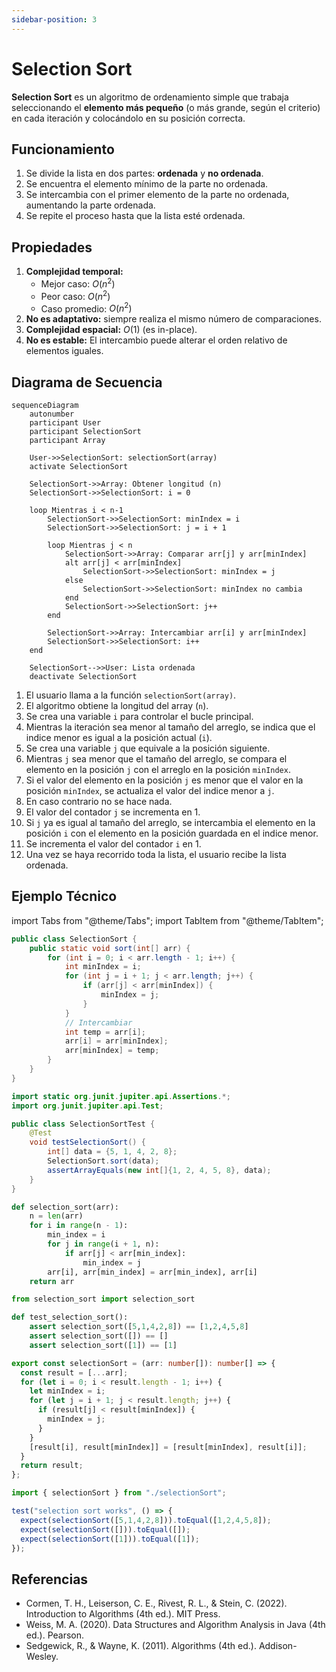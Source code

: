 ```yaml
---
sidebar-position: 3
---
```


# Selection Sort

**Selection Sort** es un algoritmo de ordenamiento simple que trabaja seleccionando el **elemento más pequeño** (o más grande, según el criterio) en cada iteración y colocándolo en su posición correcta.

## Funcionamiento

1. Se divide la lista en dos partes: **ordenada** y **no ordenada**.
2. Se encuentra el elemento mínimo de la parte no ordenada.
3. Se intercambia con el primer elemento de la parte no ordenada, aumentando la parte ordenada.
4. Se repite el proceso hasta que la lista esté ordenada.

## Propiedades

1. **Complejidad temporal:**
   - Mejor caso: $O({n}^{2})$
   - Peor caso: $O({n}^{2})$
   - Caso promedio: $O({n}^{2})$
2. **No es adaptativo:** siempre realiza el mismo número de comparaciones.
3. **Complejidad espacial:** $O(1)$ (es in-place).
4. **No es estable:** El intercambio puede alterar el orden relativo de elementos iguales.

## Diagrama de Secuencia

```mermaid
sequenceDiagram
    autonumber
    participant User
    participant SelectionSort
    participant Array

    User->>SelectionSort: selectionSort(array)
    activate SelectionSort

    SelectionSort->>Array: Obtener longitud (n)
    SelectionSort->>SelectionSort: i = 0

    loop Mientras i < n-1
        SelectionSort->>SelectionSort: minIndex = i
        SelectionSort->>SelectionSort: j = i + 1

        loop Mientras j < n
            SelectionSort->>Array: Comparar arr[j] y arr[minIndex]
            alt arr[j] < arr[minIndex]
                SelectionSort->>SelectionSort: minIndex = j
            else
                SelectionSort->>SelectionSort: minIndex no cambia
            end
            SelectionSort->>SelectionSort: j++
        end

        SelectionSort->>Array: Intercambiar arr[i] y arr[minIndex]
        SelectionSort->>SelectionSort: i++
    end

    SelectionSort-->>User: Lista ordenada
    deactivate SelectionSort
```

1. El usuario llama a la función `selectionSort(array)`.
2. El algoritmo obtiene la longitud del array (`n`).
3. Se crea una variable `i` para controlar el bucle principal.
4. Mientras la iteración sea menor al tamaño del arreglo, se indica que el indice menor es igual a la posición actual (`i`).
5. Se crea una variable `j` que equivale a la posición siguiente.
6. Mientras `j` sea menor que el tamaño del arreglo, se compara el elemento en la posición `j` con el arreglo en la posición `minIndex`.
7. Si el valor del elemento en la posición `j` es menor que el valor en la posición `minIndex`, se actualiza el valor del indice menor a `j`.
8. En caso contrario no se hace nada.
9. El valor del contador `j` se incrementa en 1.
10. Si `j` ya es igual al tamaño del arreglo, se intercambia el elemento en la posición `i` con el elemento en la posición guardada en el indice menor.
11. Se incrementa el valor del contador `i` en 1.
12. Una vez se haya recorrido toda la lista, el usuario recibe la lista ordenada.

## Ejemplo Técnico

import Tabs from "@theme/Tabs";
import TabItem from "@theme/TabItem";

<Tabs>
<TabItem value="java" label="Paradigma: Orientado a Objetos">

<Tabs>
<TabItem value="code" label="Código Java Ejemplo">

```java showLineNumbers
public class SelectionSort {
    public static void sort(int[] arr) {
        for (int i = 0; i < arr.length - 1; i++) {
            int minIndex = i;
            for (int j = i + 1; j < arr.length; j++) {
                if (arr[j] < arr[minIndex]) {
                    minIndex = j;
                }
            }
            // Intercambiar
            int temp = arr[i];
            arr[i] = arr[minIndex];
            arr[minIndex] = temp;
        }
    }
}
```

</TabItem>
<TabItem value="test" label="Test Unitario">

```java showLineNumbers
import static org.junit.jupiter.api.Assertions.*;
import org.junit.jupiter.api.Test;

public class SelectionSortTest {
    @Test
    void testSelectionSort() {
        int[] data = {5, 1, 4, 2, 8};
        SelectionSort.sort(data);
        assertArrayEquals(new int[]{1, 2, 4, 5, 8}, data);
    }
}
```

</TabItem>
</Tabs>

</TabItem>
<TabItem value="python" label="Paradigma: Procedural">

<Tabs>
<TabItem value="code" label="Código Python Ejemplo">

```py showLineNumbers
def selection_sort(arr):
    n = len(arr)
    for i in range(n - 1):
        min_index = i
        for j in range(i + 1, n):
            if arr[j] < arr[min_index]:
                min_index = j
        arr[i], arr[min_index] = arr[min_index], arr[i]
    return arr
```

</TabItem>
<TabItem value="test" label="Test Unitario">

```py showLineNumbers
from selection_sort import selection_sort

def test_selection_sort():
    assert selection_sort([5,1,4,2,8]) == [1,2,4,5,8]
    assert selection_sort([]) == []
    assert selection_sort([1]) == [1]
```

</TabItem>
</Tabs>

</TabItem>
<TabItem value="ts" label="Paradigma: Funcional">

<Tabs>
<TabItem value="code" label="Código TS Ejemplo">

```ts showLineNumbers
export const selectionSort = (arr: number[]): number[] => {
  const result = [...arr];
  for (let i = 0; i < result.length - 1; i++) {
    let minIndex = i;
    for (let j = i + 1; j < result.length; j++) {
      if (result[j] < result[minIndex]) {
        minIndex = j;
      }
    }
    [result[i], result[minIndex]] = [result[minIndex], result[i]];
  }
  return result;
};
```

</TabItem>
<TabItem value="test" label="Test Unitario">

```ts showLineNumbers
import { selectionSort } from "./selectionSort";

test("selection sort works", () => {
  expect(selectionSort([5,1,4,2,8])).toEqual([1,2,4,5,8]);
  expect(selectionSort([])).toEqual([]);
  expect(selectionSort([1])).toEqual([1]);
});
```

</TabItem>
</Tabs>

</TabItem>
</Tabs>

## Referencias

- Cormen, T. H., Leiserson, C. E., Rivest, R. L., & Stein, C. (2022). Introduction to Algorithms (4th ed.). MIT Press.
- Weiss, M. A. (2020). Data Structures and Algorithm Analysis in Java (4th ed.). Pearson.
- Sedgewick, R., & Wayne, K. (2011). Algorithms (4th ed.). Addison-Wesley.
